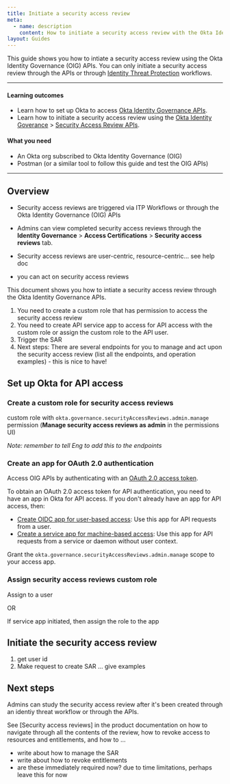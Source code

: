 ```yaml
---
title: Initiate a security access review
meta:
  - name: description
    content: How to initiate a security access review with the Okta Identity Governance APIs
layout: Guides
---
```


This guide shows you how to intiate a security access review using the Okta Identity Governance (OIG) APIs. You can only initiate a security access review through the APIs or through [Identity Threat Protection](https://help.okta.com/oie/en-us/content/topics/itp/overview.htm) workflows.

---

#### Learning outcomes

* Learn how to set up Okta to access [Okta Identity Governance APIs](https://developer.okta.com/docs/api/iga/).
* Learn how to initiate a security access review using the [Okta Identity Goverance](https://developer.okta.com/docs/api/iga/) > [Security Access Review APIs](https://preview.redoc.ly/okta-iga-internal/llo-OKTA-982885-org-governance-settings/openapi/governance.api/tag/Security-Access-Reviews/).

#### What you need

* An Okta org subscribed to Okta Identity Governance (OIG)
* Postman (or a similar tool to follow this guide and test the OIG APIs)

---

## Overview

- Security access reviews are triggered via ITP Workflows or through the Okta Identity Governance (OIG) APIs
- Admins can view completed security access reviews through the **Identity Governance** > **Access Certifications** > **Security access reviews** tab.

- Security access reviews are user-centric, resource-centric... see help doc
- you can act on security access reviews

This document shows you how to intiate a security access review through the Okta Identity Governance APIs.


1. You need to create a custom role that has permission to access the security access review
1. You need to create API service app to access for API access with the custom role or assign the custom role to the API user.
1. Trigger the SAR
1. Next steps: There are several endpoints for you to manage and act upon the security access review (list all the endpoints, and operation examples) - this is nice to have!

## Set up Okta for API access

### Create a custom role for security access reviews

custom role with `okta.governance.securityAccessReviews.admin.manage` permission (**Manage security access reviews as admin** in the permissions UI)

*Note: remember to tell Eng to add this to the endpoints*

### Create an app for OAuth 2.0 authentication

Access OIG APIs by authenticating with an [OAuth 2.0 access token](https://developer.okta.com/docs/api/openapi/okta-management/guides/overview/#oauth-20-access-token).

To obtain an OAuth 2.0 access token for API authentication, you need to have an app in Okta for API access. If you don't already have an app for API access, then:

* [Create OIDC app for user-based access](https://developer.okta.com/docs/reference/rest/#create-an-oidc-app-in-okta): Use this app for API requests from a user.
* [Create a service app for machine-based access](https://developer.okta.com/docs/reference/rest/#create-an-oidc-app-in-okta): Use this app for API requests from a service or daemon without user context.

Grant the `okta.governance.securityAccessReviews.admin.manage` scope to your access app.

### Assign security access reviews custom role

Assign to a user

OR

If service app initiated, then assign the role to the app

## Initiate the security access review

1. get user id
1. Make request to create SAR ... give examples

## Next steps

Admins can study the security access review after it's been created through an identiy threat workflow or through the APIs.

See [Security access reviews] in the product documentation on how to navigate through all the contents of the review, how to revoke access to resources and entitlements, and how to ...


- write about how to manage the SAR
- write about how to revoke entitlements
- are these immediately required now? due to time limitations, perhaps leave this for now